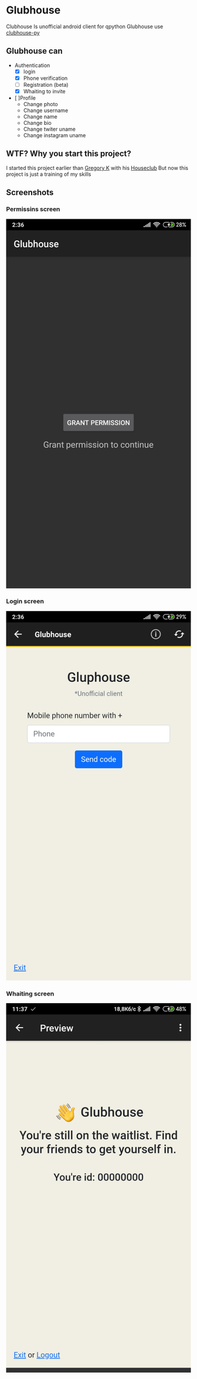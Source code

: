 # Glubhouse
Clubhouse Is unofficial android client for qpython
Glubhouse use [clubhouse-py](https://github.com/stypr/clubhouse-py)

## Glubhouse can
- Authentication
    - [X] login
    - [X] Phone verification
    - [ ] Registration (beta)
    - [X] Whaiting to invite
- [ ]Profile
    - Change photo
    - Change username
    - Change name
    - Change bio
    - Change twiter uname
    - Change instagram uname


## WTF? Why you start this project?

I started this project earlier than [Gregory K](https://github.com/grishka) with his [Houseclub](https://github.com/grishka/Houseclub)
But now this project is just a training of my skills

## Screenshots

### Permissins screen
![permissions](https://raw.githubusercontent.com/gornostay25/Glubhouse/main/sceenshots/permissions.jpg)

### Login screen
![login](https://raw.githubusercontent.com/gornostay25/Glubhouse/main/sceenshots/login.jpg)

### Whaiting screen
![login](https://raw.githubusercontent.com/gornostay25/Glubhouse/main/sceenshots/whaiting.jpg)
